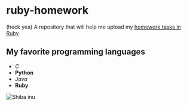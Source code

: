 # ruby-homework
(heck yea)
A repository that will help me upload my [homework tasks in Ruby
](https://github.com/monorkin/learn.rb)
## My favorite programming languages
* *C*
* **Python**
* *Java*
* **Ruby**

 ![Shiba inu](https://instagram.fbud2-1.fna.fbcdn.net/vp/17ae079183a1d58f6c8433ed09ee1560/5C61A8F5/t51.2885-15/e35/41552305_285910388917912_2243824673596899328_n.jpg)